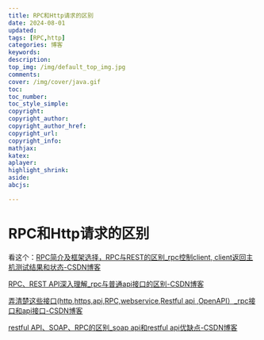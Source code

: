 ```yaml
---
title: RPC和Http请求的区别
date: 2024-08-01
updated:
tags: [RPC,http]
categories: 博客
keywords:
description:
top_img: /img/default_top_img.jpg
comments:
cover: /img/cover/java.gif
toc:
toc_number:
toc_style_simple:
copyright:
copyright_author:
copyright_author_href:
copyright_url:
copyright_info:
mathjax:
katex:
aplayer:
highlight_shrink:
aside:
abcjs:

---
```


# RPC和Http请求的区别

看这个：[RPC简介及框架选择，RPC与REST的区别_rpc控制client, client返回主机测试结果和状态-CSDN博客](https://blog.csdn.net/u013310119/article/details/102566051?ops_request_misc=%7B%22request%5Fid%22%3A%22172247792816800227491776%22%2C%22scm%22%3A%2220140713.130102334.pc%5Fall.%22%7D&request_id=172247792816800227491776&biz_id=0&utm_medium=distribute.pc_search_result.none-task-blog-2~all~first_rank_ecpm_v1~rank_v31_ecpm-15-102566051-null-null.142^v100^pc_search_result_base8&utm_term=rpc与普通api接口的区别&spm=1018.2226.3001.4187)

[RPC、REST API深入理解_rpc与普通api接口的区别-CSDN博客](https://blog.csdn.net/huojiao2006/article/details/82186389?ops_request_misc=%7B%22request%5Fid%22%3A%22172247792816800207041687%22%2C%22scm%22%3A%2220140713.130102334..%22%7D&request_id=172247792816800207041687&biz_id=0&utm_medium=distribute.pc_search_result.none-task-blog-2~all~sobaiduend~default-1-82186389-null-null.142^v100^pc_search_result_base8&utm_term=rpc与普通api接口的区别&spm=1018.2226.3001.4187)

[弄清楚这些接口(http,https,api,RPC,webservice,Restful api ,OpenAPI）_rpc接口和api接口-CSDN博客](https://blog.csdn.net/gzl0524/article/details/88226215?ops_request_misc=&request_id=&biz_id=102&utm_term=rpc与普通api接口的区别&utm_medium=distribute.pc_search_result.none-task-blog-2~all~sobaiduweb~default-1-88226215.142^v100^pc_search_result_base8&spm=1018.2226.3001.4187)

[restful API、SOAP、RPC的区别_soap api和restful api优缺点-CSDN博客](https://blog.csdn.net/qq_35813265/article/details/81945646?ops_request_misc=%7B%22request%5Fid%22%3A%22172247792816800227491776%22%2C%22scm%22%3A%2220140713.130102334.pc%5Fall.%22%7D&request_id=172247792816800227491776&biz_id=0&utm_medium=distribute.pc_search_result.none-task-blog-2~all~first_rank_ecpm_v1~rank_v31_ecpm-8-81945646-null-null.142^v100^pc_search_result_base8&utm_term=rpc与普通api接口的区别&spm=1018.2226.3001.4187)

